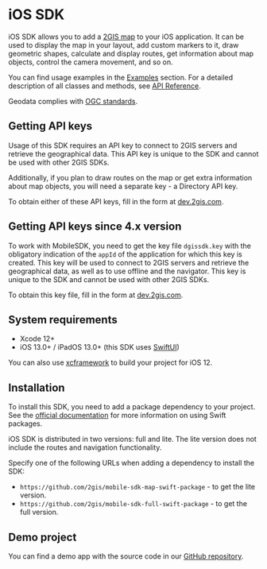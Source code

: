 # iOS SDK

iOS SDK allows you to add a [2GIS map](https://2gis.ae/) to your iOS application. It can be used to display the map in your layout, add custom markers to it, draw geometric shapes, calculate and display routes, get information about map objects, control the camera movement, and so on.

You can find usage examples in the [Examples](/en/ios/sdk/examples) section. For a detailed description of all classes and methods, see [API Reference](/en/ios/sdk/reference).

Geodata complies with [OGC standards](https://en.wikipedia.org/wiki/Open_Geospatial_Consortium).

## Getting API keys

Usage of this SDK requires an API key to connect to 2GIS servers and retrieve the geographical data. This API key is unique to the SDK and cannot be used with other 2GIS SDKs.

Additionally, if you plan to draw routes on the map or get extra information about map objects, you will need a separate key - a Directory API key.

To obtain either of these API keys, fill in the form at [dev.2gis.com](https://dev.2gis.com/order/).

## Getting API keys since 4.x version

To work with MobileSDK, you need to get the key file `dgissdk.key` with the obligatory indication of the `appId` of the application for which this key is created. This key will be used to connect to 2GIS servers and retrieve the geographical data, as well as to use offline and the navigator. This key is unique to the SDK and cannot be used with other 2GIS SDKs.

To obtain this key file, fill in the form at [dev.2gis.com](https://dev.2gis.com/order).

## System requirements

- Xcode 12+
- iOS 13.0+ / iPadOS 13.0+ (this SDK uses [SwiftUI](https://developer.apple.com/documentation/swiftui))

You can also use [xcframework](https://github.com/2gis/mobile-sdk-map-swift-package/blob/master/Package.swift) to build your project for iOS 12.

## Installation

To install this SDK, you need to add a package dependency to your project. See the [official documentation](https://developer.apple.com/documentation/swift_packages/adding_package_dependencies_to_your_app) for more information on using Swift packages.

iOS SDK is distributed in two versions: full and lite. The lite version does not include the routes and navigation functionality.

Specify one of the following URLs when adding a dependency to install the SDK:

- `https://github.com/2gis/mobile-sdk-map-swift-package` - to get the lite version.
- `https://github.com/2gis/mobile-sdk-full-swift-package` - to get the full version.

## Demo project

You can find a demo app with the source code in our [GitHub repository](https://github.com/2gis/mobile-sdk-ios-demo/).
